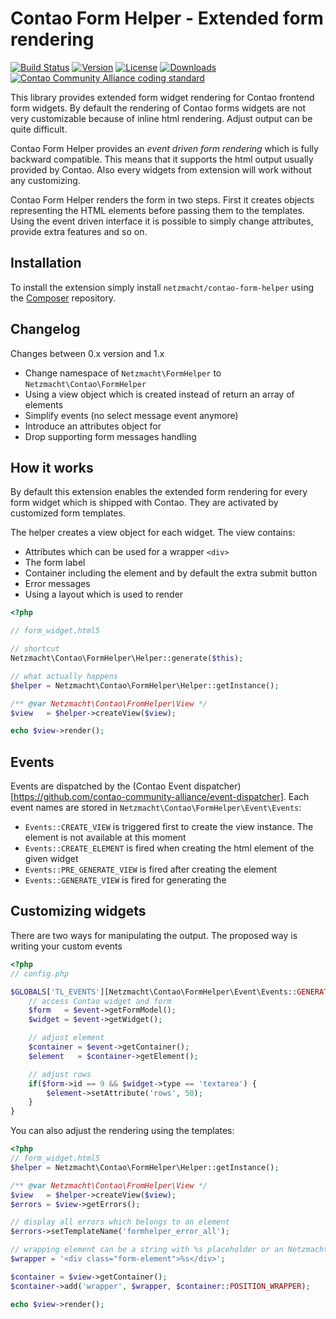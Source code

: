 Contao Form Helper - Extended form rendering
==================

[![Build Status](http://img.shields.io/travis/netzmacht/contao-form-helper/develop.svg?style=flat-square)](https://travis-ci.org/netzmacht/contao-form-helper)
[![Version](http://img.shields.io/packagist/v/netzmacht/contao-form-helper.svg?style=flat-square)](http://packagist.com/packages/netzmacht/contao-form-helper)
[![License](http://img.shields.io/packagist/l/netzmacht/contao-form-helper.svg?style=flat-square)](http://packagist.com/packages/netzmacht/contao-form-helper)
[![Downloads](http://img.shields.io/packagist/dt/netzmacht/contao-form-helper.svg?style=flat-square)](http://packagist.com/packages/netzmacht/contao-form-helper)
[![Contao Community Alliance coding standard](http://img.shields.io/badge/cca-coding_standard-red.svg?style=flat-square)](https://github.com/contao-community-alliance/coding-standard)

This library provides extended form widget rendering for Contao frontend form widgets. By default the rendering of
Contao forms widgets are not very customizable because of inline html rendering. Adjust output can be quite difficult.

Contao Form Helper provides an *event driven form rendering* which is fully backward compatible. This means that it
supports the html output usually provided by Contao. Also every widgets from extension will work without any customizing.

Contao Form Helper renders the form in two steps. First it creates objects representing the HTML elements before passing
them to the templates. Using the event driven interface it is possible to simply change attributes, provide extra features
and so on.

Installation
-----

To install the extension simply install `netzmacht/contao-form-helper` using the
[Composer](http://c-c-a.org/ueber-composer) repository.

Changelog
---------

Changes between 0.x version and 1.x
 * Change namespace of `Netzmacht\FormHelper` to `Netzmacht\Contao\FormHelper`
 * Using a view object which is created instead of return an array of elements
 * Simplify events (no select message event anymore)
 * Introduce an attributes object for
 * Drop supporting form messages handling

How it works
-----

By default this extension enables the extended form rendering for every form widget which is shipped with Contao. They
are activated by customized form templates.

The helper creates a view object for each widget. The view contains:
 * Attributes which can be used for a wrapper `<div>`
 * The form label
 * Container including the element and by default the extra submit button
 * Error messages
 * Using a layout which is used to render

```php
<?php

// form_widget.html5

// shortcut
Netzmacht\Contao\FormHelper\Helper::generate($this);

// what actually happens
$helper = Netzmacht\Contao\FormHelper\Helper::getInstance();

/** @var Netzmacht\Contao\FromHelper\View */
$view   = $helper->createView($view);

echo $view->render();

```

Events
----------

Events are dispatched by the (Contao Event dispatcher)[https://github.com/contao-community-alliance/event-dispatcher].
Each event names are stored in `Netzmacht\Contao\FormHelper\Event\Events`:
 * `Events::CREATE_VIEW` is triggered first to create the view instance. The element is not available at this moment
 * `Events::CREATE_ELEMENT` is fired when creating the html element of the given widget
 * `Events::PRE_GENERATE_VIEW` is fired after creating the element
 * `Events::GENERATE_VIEW` is fired for generating the

Customizing widgets
----------

There are two ways for manipulating the output. The proposed way is writing your custom events

```php
<?php
// config.php

$GLOBALS['TL_EVENTS'][Netzmacht\Contao\FormHelper\Event\Events::GENERATE_VIEW][] = function(Netzmacht\Contao\FormHelper\Event\ViewEvent $event) {
	// access Contao widget and form
	$form 	= $event->getFormModel();
	$widget = $event->getWidget();

	// adjust element
	$container = $event->getContainer();
	$element   = $container->getElement();

	// adjust rows
	if($form->id == 9 && $widget->type == 'textarea') {
		$element->setAttribute('rows', 50);
	}
}
```

You can also adjust the rendering using the templates:

```php
<?php
// form_widget.html5
$helper = Netzmacht\Contao\FormHelper\Helper::getInstance();

/** @var Netzmacht\Contao\FromHelper\View */
$view   = $helper->createView($view);
$errors = $view->getErrors();

// display all errors which belongs to an element
$errors->setTemplateName('formhelper_error_all');

// wrapping element can be a string with %s placeholder or an Netzmacht\Html\Node object
$wrapper = '<div class="form-element">%s</div>';

$container = $view->getContainer();
$container->add('wrapper', $wrapper, $container::POSITION_WRAPPER);

echo $view->render();
